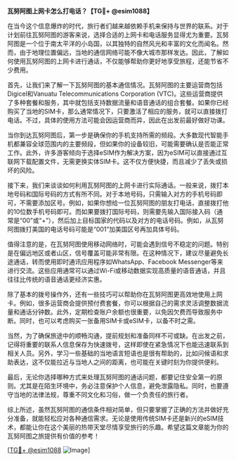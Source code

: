 **瓦努阿图上网卡怎么打电话？【TG💪+ @esim1088】**

在当今这个信息爆炸的时代，旅行者们越来越依赖手机来保持与世界的联系。对于计划前往瓦努阿图的游客来说，选择合适的上网卡和电话服务显得尤为重要。瓦努阿图是一个位于南太平洋的小岛国，以其独特的自然风光和丰富的文化而闻名。然而，由于地理位置偏远，当地的通信网络可能不像大城市那样发达。因此，了解如何使用瓦努阿图的上网卡进行通话，不仅能够帮助你更好地享受旅程，还能节省不少费用。

首先，让我们来了解一下瓦努阿图的基本通信情况。瓦努阿图的主要运营商包括Digicel和Vanuatu Telecommunications Corporation (VTC)。这些运营商提供了多种套餐和服务，其中就包括支持数据流量和语音通话的组合套餐。如果你已经购买了当地的SIM卡，那么通常情况下，只要激活了相应的服务，就可以直接拨打电话。不过，具体的使用方法可能会因运营商而异，因此在出发前最好做好功课。

当你到达瓦努阿图后，第一步是确保你的手机支持所需的频段。大多数现代智能手机都兼容全球范围内的主要频段，但如果你的设备较旧，可能需要确认是否能正常工作。此外，许多游客倾向于选择eSIM作为解决方案，因为eSIM可以直接通过互联网下载配置文件，无需更换实体SIM卡。这不仅方便快捷，而且减少了丢失或损坏的风险。

接下来，我们来谈谈如何利用瓦努阿图的上网卡进行实际通话。一般来说，拨打本地号码和国际号码的方式有所不同。对于本地号码，只需输入对方的手机号码即可，不需要添加区号。例如，如果你想给一位瓦努阿图的朋友打电话，直接拨打他的10位数手机号码即可。而如果要拨打国际号码，则需要先输入国际接入码（通常是“00”或“+”），然后加上目标国家的代码以及对方的电话号码。例如，从瓦努阿图拨打美国的电话号码可能是“001”加美国区号再加具体号码。

值得注意的是，在瓦努阿图使用移动网络时，可能会遇到信号不稳定的问题。特别是在偏远地区或者山区，信号覆盖可能非常有限。在这种情况下，建议尽量避免长途通话，转而使用即时通讯应用程序如WhatsApp、Facebook Messenger等来进行交流。这些应用通常可以通过Wi-Fi或移动数据实现高质量的语音通话，并且往往比传统的语音通话更经济实惠。

除了基本的拨号操作外，还有一些技巧可以帮助你在瓦努阿图更高效地使用上网卡。例如，很多运营商会提供预付费套餐，你可以根据自己的需求灵活调整数据流量和通话分钟数。此外，定期检查账户余额也很重要，以免因欠费而导致服务中断。同时，也可以考虑购买一张备用SIM卡或eSIM卡，以备不时之需。

当然，为了确保旅途中的顺畅沟通，提前规划和准备同样不可或缺。在出发之前，记得将重要的联系人信息保存为快速拨号，这样即使在紧急情况下也能迅速联系到相关人员。另外，学习一些基础的当地语言短语也是很有帮助的，比如问候语和求助表达，这不仅能拉近与当地人之间的距离，也可能在关键时刻为你提供便利。

最后，无论你选择哪种方式来处理瓦努阿图的通话问题，都要记住安全第一的原则。尤其是在陌生环境中，务必注意保护个人信息，避免泄露隐私。同时，也要遵守当地的法律法规，尊重不同文化和习俗，做一个负责任的旅行者。

综上所述，虽然瓦努阿图的通信条件相对简单，但只要掌握了正确的方法并做好充分准备，就能轻松应对各种通信需求。无论是使用传统SIM卡还是新兴的eSIM技术，都能让你在这个美丽的热带天堂尽情享受旅行的乐趣。希望这篇文章能为你的瓦努阿图之旅提供有价值的参考！

[[TG💪+ @esim1088](https://t.me/s/esim1088) ![Image](https://i.postimg.cc/4NQfJmqS/Snipaste-2025-05-13-00-14-12.png)]